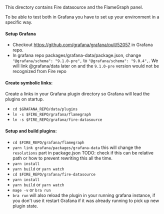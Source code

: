 This directory contains Fire datasource and the FlameGraph panel. 

To be able to test both in Grafana you have to set up your environment in a specific way.

#### Setup Grafana
- Checkout https://github.com/grafana/grafana/pull/52057 in Grafana repo.
- In grafana repo packages/grafana-data/package.json, change `"@grafana/schema": "9.1.0-pre",` to `"@grafana/schema": "9.0.4",`. We will link @grafana/data later on and the `9.1.0-pre` version would not be recognized from Fire repo 
#### Create symbolic links:
Create a links in your Grafana plugin directory so Grafana will lead the plugins on startup.
- `cd $GRAFANA_REPO/data/plugins`
- `ln -s $FIRE_REPO/grafana/flamegraph`
- `ln -s $FIRE_REPO/grafana/fire-datasource`

#### Setup and build plugins:
- `cd $FIRE_REPO/grafana/flamegraph`
- `yarn link grafana/packages/grafana-data` this will change the `resolutions` part in package.json TODO: check if this can be relative path or how to prevent rewriting this all the time.
- `yarn install`
- `yarn build` or `yarn watch`
- `cd $FIRE_REPO/grafana/fire-datasource`
- `yarn install`
- `yarn build` or `yarn watch`
- `mage -v` or `bra run`
- `bra run` will also reload the plugin in your running grafana instance, if you don't use it restart Grafana if it was already running to pick up new plugin state.
